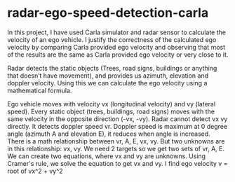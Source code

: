 # radar-ego-speed-detection-carla
In this project, I have used Carla simulator and radar sensor to calculate the velocity of an ego vehicle. I justify the correctness of the calculated ego velocity by comparing Carla provided ego velocity and observing that most of the results are the same as Carla provided ego velocity or very close to it.

Radar detects the static objects (Trees, road signs, buildings or anything that doesn’t have movement), and provides us azimuth, elevation and doppler velocity. Using this we can calculate the ego velocity using a mathematical formula.

Ego vehicle moves with velocity vx (longitudinal velocity) and vy (lateral speed). Every static object (trees, buildings, road signs) moves with the same velocity in the opposite direction (-vx, -vy). Radar cannot detect vx vy directly. It detects doppler speed vr. Doppler speed is maximum at 0 degree angle (azimuth A and elevation E), it reduces when angle is increased. There is a math relationship between vr, A, E, vx, vy. But two unknowns are in this relationship: vx, vy. We need 2 targets so we get two sets of vr, A, E. We can create two equations, where vx and vy are unknowns. Using Cramer's rule, we solve the equation to get vx and vy. I find ego velocity v = root of vx^2 + vy^2
